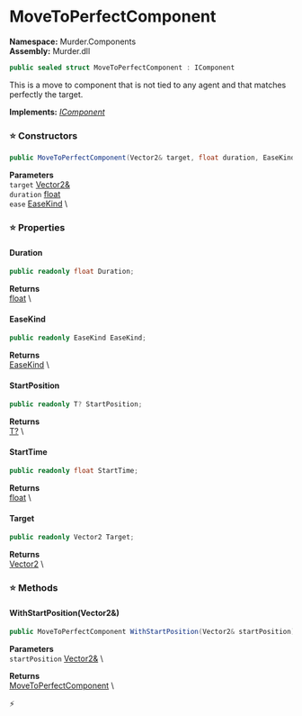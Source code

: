 # MoveToPerfectComponent

**Namespace:** Murder.Components \
**Assembly:** Murder.dll

```csharp
public sealed struct MoveToPerfectComponent : IComponent
```

This is a move to component that is not tied to any agent and
            that matches perfectly the target.

**Implements:** _[IComponent](../..//Bang/Components/IComponent.html)_

### ⭐ Constructors
```csharp
public MoveToPerfectComponent(Vector2& target, float duration, EaseKind ease)
```

**Parameters** \
`target` [Vector2&](../..//Murder/Core/Geometry/Vector2.html) \
`duration` [float](https://learn.microsoft.com/en-us/dotnet/api/System.Single?view=net-7.0) \
`ease` [EaseKind](../..//Murder/Utilities/EaseKind.html) \

### ⭐ Properties
#### Duration
```csharp
public readonly float Duration;
```

**Returns** \
[float](https://learn.microsoft.com/en-us/dotnet/api/System.Single?view=net-7.0) \
#### EaseKind
```csharp
public readonly EaseKind EaseKind;
```

**Returns** \
[EaseKind](../..//Murder/Utilities/EaseKind.html) \
#### StartPosition
```csharp
public readonly T? StartPosition;
```

**Returns** \
[T?](https://learn.microsoft.com/en-us/dotnet/api/System.Nullable-1?view=net-7.0) \
#### StartTime
```csharp
public readonly float StartTime;
```

**Returns** \
[float](https://learn.microsoft.com/en-us/dotnet/api/System.Single?view=net-7.0) \
#### Target
```csharp
public readonly Vector2 Target;
```

**Returns** \
[Vector2](../..//Murder/Core/Geometry/Vector2.html) \
### ⭐ Methods
#### WithStartPosition(Vector2&)
```csharp
public MoveToPerfectComponent WithStartPosition(Vector2& startPosition)
```

**Parameters** \
`startPosition` [Vector2&](../..//Murder/Core/Geometry/Vector2.html) \

**Returns** \
[MoveToPerfectComponent](../..//Murder/Components/MoveToPerfectComponent.html) \



⚡
